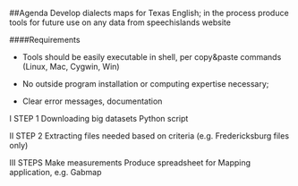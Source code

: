 
##Agenda
Develop dialects maps for Texas English; in the process produce tools for future use on any data from speechislands website

####Requirements

- Tools should be easily executable in shell, per copy&paste commands (Linux, Mac, Cygwin, Win)

- No outside program installation or computing expertise necessary;
- Clear error messages, documentation

I STEP 1
Downloading big datasets
Python script

II STEP 2
Extracting files needed based on criteria (e.g. Fredericksburg files only)


III STEPS 
Make measurements 
Produce spreadsheet for Mapping application, e.g. Gabmap




